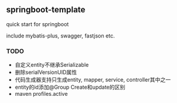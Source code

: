## springboot-template
quick start for springboot

include mybatis-plus, swagger, fastjson etc.

### TODO

* 自定义entity不继承Serializable
* 删除serialVersionUID属性
* 代码生成器支持只生成entity, mapper, service, controller其中之一
* entity的id添加@Group Create和update的区别
* maven profiles.active